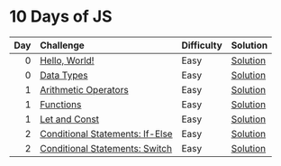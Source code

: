 # 10 Days of JS

| Day | Challenge                                                                                       | Difficulty | Solution                                                |
| --: | :---------------------------------------------------------------------------------------------- | :--------- | :------------------------------------------------------ |
|   0 | [Hello, World!](https://www.hackerrank.com/challenges/js10-hello-world/problem)                 | Easy       | [Solution](./0-hello-world/index.js)                    |
|   0 | [Data Types](https://www.hackerrank.com/challenges/js10-data-types/problem)                     | Easy       | [Solution](./0-data-types/index.js)                     |
|   1 | [Arithmetic Operators](https://www.hackerrank.com/challenges/js10-arithmetic-operators/problem) | Easy       | [Solution](./1-arithmetic-operators/index.js)           |
|   1 | [Functions](https://www.hackerrank.com/challenges/js10-function/problem)                        | Easy       | [Solution](./1-functions/index.js)                      |
|   1 | [Let and Const](https://www.hackerrank.com/challenges/js10-let-and-const/problem)               | Easy       | [Solution](./1-let-and-const/index.js)                  |
|   2 | [Conditional Statements: If-Else](https://www.hackerrank.com/challenges/js10-if-else/problem)   | Easy       | [Solution](./2-conditional-statements-if-else/index.js) |
|   2 | [Conditional Statements: Switch](https://www.hackerrank.com/challenges/js10-switch/problem)     | Easy       | [Solution](./2-conditional-statements-switch/index.js)  |
